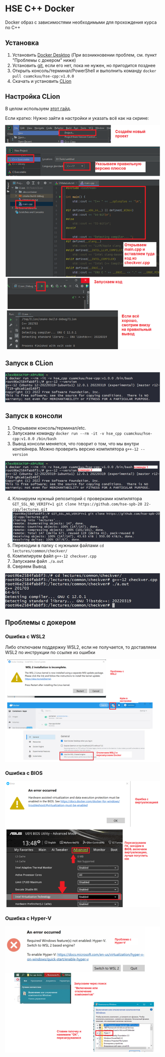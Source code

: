 # HSE C++ Docker

Docker образ с зависимостями необходимыми для прохождения курса по C++

## Установка

1. Установить [Docker Desktop](https://www.docker.com/products/docker-desktop/) (При возникновении проблем, см. пункт "Проблемы с докером" ниже)
2. Установить [git](https://git-scm.com/downloads), если его нет, пока не нужен, но пригодится позднее
3. Открыть консоль/терминал/PowerShell и выполнить команду `docker pull cuamckuu/hse-cpp:v1.0.0`
4. Скачать и установить [CLion](www.jetbrains.com/clion/download/)

## Настройка CLion

В целом используем [этот гайд](https://www.jetbrains.com/help/clion/clion-toolchains-in-docker.html).

Если кратко: Нужно зайти в настройки и указать всё как на скрине:

![Clion Docker Toolchain](./assets/clion.png)

## Запуск в CLion

![Clion Run](./assets/clion_run.png)

## Запуск в консоли

1. Открываем консоль/терминал/etc.
2. Запускаем команду `docker run --rm -it -v hse_cpp cuamckuu/hse-cpp:v1.0.0 /bin/bash`
3. Вывод консоли меняется, что говорит о том, что мы внутри контейнера. Можно проверить версию компилятора `g++-12 --version`

![Docker g++ version](./assets/docker_cmd.png)

4. Клонируем нужный репозиторий с проверками компилятора `GIT_SSL_NO_VERIFY=1 git clone https://github.com/hse-spb-20
22-cpp/lectures.git`
![Docker Git Clone](./assets/docker_git_clone.png)
5. Переходим в папку с нужными файлами `cd lectures/common/checkver/`
6. Компилируем файл `g++-12 checkver.cpp`
7. Запускаем файл `./a.out`
8. Сверяем Вывод

![Docker compile file](./assets/docker_compile.png)

## Проблемы с докером

### Ошибка с WSL2

Либо отключаем поддержку WSL2, если не получается, то доставляем WSL2 по инструкции по ссылке из ошибки

![Docker WSL2 Error](./assets/docker_wsl2.png)

### Ошибка с BIOS

![Docker BIOS](./assets/docker_bios.png)

### Ошибка с Hyper-V

![Docker BIOS](./assets/docker_hyperv.png)